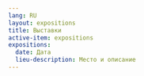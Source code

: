 ```yaml
---
lang: RU
layout: expositions
title: Выставки
active-item: expositions
expositions:
  date: Дата
  lieu-description: Место и описание 
---
```

